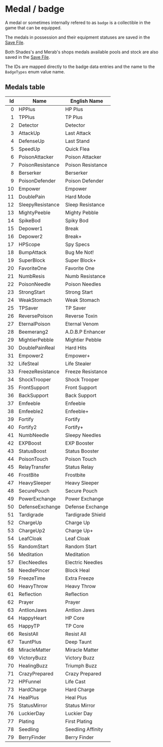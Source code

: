 # Medal / badge
A medal or sometimes internally refered to as `badge` is a collectible in the game that can be equipped. 

The medals in possession and their equipment statuses are saved in the [Save File](../External%20data%20format/Save%20File.md). 

Both Shades's and Merab's shops medals available pools and stock are also saved in the [Save File](../External%20data%20format/Save%20File.md). 

The IDs are mapped directly to the badge data entries and the name to the `BadgeTypes` enum value name.

## Medals table

|Id|Name|English Name|
|-:|----|------------|
|0|HPPlus|HP Plus|
|1|TPPlus|TP Plus|
|2|Detector|Detector|
|3|AttackUp|Last Attack|
|4|DefenseUp|Last Stand|
|5|SpeedUp|Quick Flea|
|6|PoisonAttacker|Poison Attacker|
|7|PoisonResistance|Poison Resistance|
|8|Berserker|Berserker|
|9|PoisonDefender|Poison Defender|
|10|Empower|Empower|
|11|DoublePain|Hard Mode|
|12|SleepyResistance|Sleep Resistance|
|13|MightyPeeble|Mighty Pebble|
|14|SpikeBod|Spiky Bod|
|15|Depower1|Break|
|16|Depower2|Break+|
|17|HPScope|Spy Specs|
|18|BumpAttack|Bug Me Not!|
|19|SuperBlock|Super Block+|
|20|FavoriteOne|Favorite One|
|21|NumbResis|Numb Resistance|
|22|PoisonNeedle|Poison Needles|
|23|StrongStart|Strong Start|
|24|WeakStomach|Weak Stomach|
|25|TPSaver|TP Saver|
|26|ReversePoison|Reverse Toxin|
|27|EternalPoison|Eternal Venom|
|28|Beemerang2|A.D.B.P Enhancer|
|29|MightierPebble|Mightier Pebble|
|30|DoublePainReal|Hard Hits|
|31|Empower2|Empower+|
|32|LifeSteal|Life Stealer|
|33|FreezeResistance|Freeze Resistance|
|34|ShockTrooper|Shock Trooper|
|35|FrontSupport|Front Support|
|36|BackSupport|Back Support|
|37|Emfeeble|Enfeeble|
|38|Emfeeble2|Enfeeble+|
|39|Fortify|Fortify|
|40|Fortify2|Fortify+|
|41|NumbNeedle|Sleepy Needles|
|42|EXPBoost|EXP Booster|
|43|StatusBoost|Status Booster|
|44|PoisonTouch|Poison Touch|
|45|RelayTransfer|Status Relay|
|46|FrostBite|Frostbite|
|47|HeavySleeper|Heavy Sleeper|
|48|SecurePouch|Secure Pouch|
|49|PowerExchange|Power Exchange|
|50|DefenseExchange|Defense Exchange|
|51|Tardigrade|Tardigrade Shield|
|52|ChargeUp|Charge Up|
|53|ChargeUp2|Charge Up+|
|54|LeafCloak|Leaf Cloak|
|55|RandomStart|Random Start|
|56|Meditation|Meditation|
|57|ElecNeedles|Electric Needles|
|58|NeedlePincer|Block Heal|
|59|FreezeTime|Extra Freeze|
|60|HeavyThrow|Heavy Throw|
|61|Reflection|Reflection|
|62|Prayer|Prayer|
|63|AntlionJaws|Antlion Jaws|
|64|HappyHeart|HP Core|
|65|HappyTP|TP Core|
|66|ResistAll|Resist All|
|67|TauntPlus|Deep Taunt|
|68|MiracleMatter|Miracle Matter|
|69|VictoryBuzz|Victory Buzz|
|70|HealingBuzz|Triumph Buzz|
|71|CrazyPrepared|Crazy Prepared|
|72|HPFunnel|Life Cast|
|73|HardCharge|Hard Charge|
|74|HealPlus|Heal Plus|
|75|StatusMirror|Status Mirror|
|76|LuckierDay|Luckier Day|
|77|Plating|First Plating|
|78|Seedling|Seedling Affinity|
|79|BerryFinder|Berry Finder|
